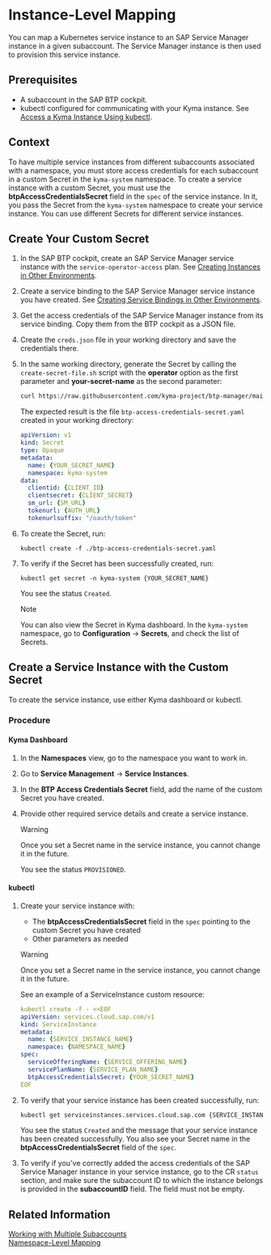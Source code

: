 # Instance-Level Mapping

You can map a Kubernetes service instance to an SAP Service Manager instance in a given subaccount. The Service Manager instance is then used to provision this service instance.

## Prerequisites

* A subaccount in the SAP BTP cockpit.
* kubectl configured for communicating with your Kyma instance. See [Access a Kyma Instance Using kubectl](https://help.sap.com/docs/btp/sap-business-technology-platform/access-kyma-instance-using-kubectl).

## Context

To have multiple service instances from different subaccounts associated with a namespace, you must store access credentials for each subaccount in a custom Secret in the `kyma-system` namespace.
To create a service instance with a custom Secret, you must use the **btpAccessCredentialsSecret** field in the `spec` of the service instance. In it, you pass the Secret from the `kyma-system` namespace to create your service instance. You can use different Secrets for different service instances.

## Create Your Custom Secret

1. In the SAP BTP cockpit, create an SAP Service Manager service instance with the `service-operator-access` plan. See [Creating Instances in Other Environments](https://help.sap.com/docs/service-manager/sap-service-manager/creating-instances-in-other-environments?locale=en-US&version=Cloud).
2. Create a service binding to the SAP Service Manager service instance you have created. See [Creating Service Bindings in Other Environments](https://help.sap.com/docs/service-manager/sap-service-manager/creating-service-bindings-in-other-environments?locale=en-US&version=Cloud).
3. Get the access credentials of the SAP Service Manager instance from its service binding. Copy them from the BTP cockpit as a JSON file.
4. Create the `creds.json` file in your working directory and save the credentials there.
5. In the same working directory, generate the Secret by calling the `create-secret-file.sh` script with the **operator** option as the first parameter and **your-secret-name** as the second parameter:

    ```sh
    curl https://raw.githubusercontent.com/kyma-project/btp-manager/main/hack/create-secret-file.sh | bash -s operator {YOUR_SECRET_NAME}
    ```

    The expected result is the file `btp-access-credentials-secret.yaml` created in your working directory:

    ```yaml
    apiVersion: v1
    kind: Secret
    type: Opaque
    metadata:
      name: {YOUR_SECRET_NAME}
      namespace: kyma-system
    data:
      clientid: {CLIENT_ID}
      clientsecret: {CLIENT_SECRET}
      sm_url: {SM_URL}
      tokenurl: {AUTH_URL}
      tokenurlsuffix: "/oauth/token"
    ```

6. To create the Secret, run:

    ```
    kubectl create -f ./btp-access-credentials-secret.yaml
    ```

7. To verify if the Secret has been successfully created, run:
   
   ```
   kubectl get secret -n kyma-system {YOUR_SECRET_NAME}
   ```

   You see the status `Created`.

   > [!NOTE]
   > You can also view the Secret in Kyma dashboard. In the `kyma-system` namespace, go to **Configuration** -> **Secrets**, and check the list of Secrets.

## Create a Service Instance with the Custom Secret

To create the service instance, use either Kyma dashboard or kubectl.

### Procedure

<!-- tabs:start -->
#### **Kyma Dashboard**

1. In the **Namespaces** view, go to the namespace you want to work in.
2. Go to **Service Management** -> **Service Instances**.
3. In the **BTP Access Credentials Secret** field, add the name of the custom Secret you have created.
4. Provide other required service details and create a service instance.

   > [!WARNING]
   > Once you set a Secret name in the service instance, you cannot change it in the future.
  
    You see the status `PROVISIONED`.

#### **kubectl**

1. Create your service instance with:

   * The **btpAccessCredentialsSecret** field in the `spec` pointing to the custom Secret you have created
   * Other parameters as needed
    
    > [!WARNING] 
    > Once you set a Secret name in the service instance, you cannot change it in the future.

    See an example of a ServiceInstance custom resource:

    ```yaml
    kubectl create -f - <<EOF
    apiVersion: services.cloud.sap.com/v1
    kind: ServiceInstance
    metadata:
      name: {SERVICE_INSTANCE_NAME}
      namespace: {NAMESPACE_NAME}
    spec:
      serviceOfferingName: {SERVICE_OFFERING_NAME}
      servicePlanName: {SERVICE_PLAN_NAME}
      btpAccessCredentialsSecret: {YOUR_SECRET_NAME}
    EOF
    ```

2. To verify that your service instance has been created successfully, run:

    ```bash
    kubectl get serviceinstances.services.cloud.sap.com {SERVICE_INSTANCE_NAME} -n {NAMESPACE}
    ```

    You see the status `Created` and the message that your service instance has been created successfully.
    You also see your Secret name in the **btpAccessCredentialsSecret** field of the `spec`.

3.  To verify if you've correctly added the access credentials of the SAP Service Manager instance in your service instance, go to the CR `status` section, and make sure the subaccount ID to which the instance belongs is provided in the **subaccountID** field. The field must not be empty.
<!-- tabs:end -->

## Related Information

[Working with Multiple Subaccounts](03-20-multitenancy.md)<br>
[Namespace-Level Mapping](03-22-namespace-level-mapping.md)
